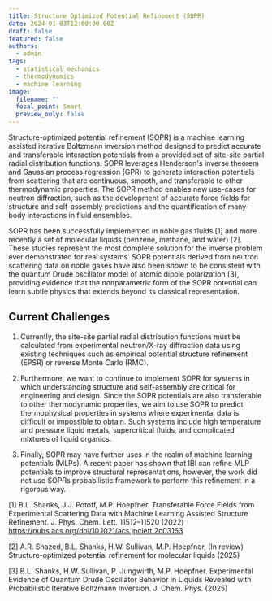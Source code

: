 ```yaml
---
title: Structure Optimized Potential Refinement (SOPR)
date: 2024-01-03T12:00:00.00Z
draft: false
featured: false
authors:
  - admin
tags:
  - statistical mechanics
  - thermodynamics
  - machine learning
image:
  filename: ""
  focal_point: Smart
  preview_only: false
---
```


Structure-optimized potential refinement (SOPR) is a machine learning assisted iterative Boltzmann inversion method designed to predict accurate and transferable interaction potentials from a provided set of site-site partial radial distribution functions. SOPR leverages Henderson's inverse theorem and Gaussian process regression (GPR) to generate interaction potentials from scattering that are continuous, smooth, and transferable to other thermodynamic properties. The SOPR method enables new use-cases for neutron diffraction, such as the development of accurate force fields for structure and self-assembly predictions and the quantification of many-body interactions in fluid ensembles.

SOPR has been successfully implemented in noble gas fluids [1] and more recently a set of molecular liquids (benzene, methane, and water) [2]. These studies represent the most complete solution for the inverse problem ever demonstrated for real systems. SOPR potentials derived from neutron scattering data on noble gases have also been shown to be consistent with the quantum Drude oscillator model of atomic dipole polarization [3], providing evidence that the nonparametric form of the SOPR potential can learn subtle physics that extends beyond its classical representation.  

## Current Challenges

1. Currently, the site-site partial radial distribution functions must be calculated from experimental neutron/X-ray diffraction data using existing techniques such as empirical potential structure refinement (EPSR) or reverse Monte Carlo (RMC).

2. Furthermore, we want to continue to implement SOPR for systems in which understanding structure and self-assembly are critical for engineering and design. Since the SOPR potentials are also transferable to other thermodynamic properties, we aim to use SOPR to predict thermophysical properties in systems where experimental data is difficult or impossible to obtain. Such systems include high temperature and pressure liquid metals, supercritical fluids, and complicated mixtures of liquid organics.
   
3. Finally, SOPR may have further uses in the realm of machine learning potentials (MLPs). A recent paper has shown that IBI can refine MLP potentials to improve structural representations, however, the work did not use SOPRs probabilistic framework to perform this refinement in a rigorous way.  

[1] B.L. Shanks, J.J. Potoff, M.P. Hoepfner. Transferable Force Fields from Experimental Scattering Data with Machine Learning Assisted Structure Refinement. J. Phys. Chem. Lett. 11512–11520 (2022) https://pubs.acs.org/doi/10.1021/acs.jpclett.2c03163

[2] A.R. Shazed, B.L. Shanks, H.W. Sullivan, M.P. Hoepfner, (In review) Structure-optimized potential refinement for molecular liquids (2025)

[3] B.L. Shanks, H.W. Sullivan, P. Jungwirth, M.P. Hoepfner. Experimental Evidence of Quantum Drude Oscillator Behavior in Liquids Revealed with Probabilistic Iterative Boltzmann Inversion. J. Chem. Phys. (2025)



